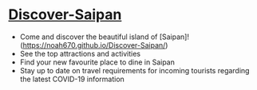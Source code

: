 # [Discover-Saipan](https://noah670.github.io/Discover-Saipan/)

- Come and discover the beautiful island of [Saipan]!(https://noah670.github.io/Discover-Saipan/)
- See the top attractions and activities 
- Find your new favourite place to dine in Saipan
- Stay up to date on travel requirements for incoming tourists regarding the latest COVID-19 information
